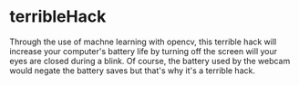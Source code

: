 # terribleHack

Through the use of machne learning with opencv, this terrible hack will increase your computer's battery life by turning off the screen will your eyes are closed during a blink. Of course, the battery used by the webcam would negate the battery saves but that's why it's a terrible hack.
